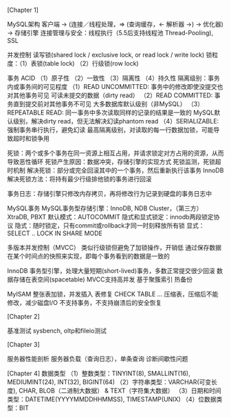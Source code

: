 [Chapter 1]

MySQL架构
客户端 -> (连接／线程处理，=> (查询缓存，<- 解析器 ->) -> 优化器) -> 存储引擎
连接管理与安全：线程执行（5.5后支持线程池 Thread-Pooling), SSL

并发控制
读写锁(shared lock / exclusive lock, or read lock / write lock)
锁粒度：（1）表锁(table lock) （2）行级锁(row lock)

事务
ACID （1）原子性 （2）一致性 （3）隔离性 （4）持久性
隔离级别：事务内或事务间的可见程度
（1）READ UNCOMMITTED:
	事务中的修改即使没提交也对其他事务可见
	可读未提交的数据（dirty read）
（2）READ COMMITTED:
	事务直到提交前对其他事务不可见
	大多数据库默认级别（非MySQL）
（3）REPEATABLE READ:
	同一事务中多次读取同样的记录的结果是一致的
	MySQL默认级别，解决dirty read，但无法解决幻读phantom read
（4）SERIALIZABLE:
	强制事务串行执行，避免幻读
	最高隔离级别，对读取的每一行数据加锁，可能导致超时和锁争用

死锁：两个或多个事务在同一资源上相互占用，并请求锁定对方占用的资源，从而导致恶性循环
死锁产生原因：数据冲突，存储引擎的实现方式
死锁监测，死锁超时机制
解决死锁：部分或完全回滚其中的一个事务，然后重新执行该事务
InnoDB解决死锁方法：将持有最少行级排他锁的事务进行回滚

事务日志：存储引擎只修改内存拷贝，再将修改行为记录到硬盘的事务日志中

MySQL事务
MySQL事务型存储引擎：InnoDB, NDB Cluster，（第三方）XtraDB, PBXT
默认模式：AUTOCOMMIT
隐式和显式锁定：innodb两段锁定协议
	隐式：随时锁定，只有commit或rollback才同一时刻释放所有锁
	显式：SELECT .. LOCK IN SHARE MODE

多版本并发控制（MVCC）
类似行级锁但避免了加锁操作，开销低
通过保存数据在某个时间点的快照来实现，即每个事务看到的数据是一致的

InnoDB
事务型引擎，处理大量短期(short-lived)事务，多数正常提交很少回滚
数据存储在表空间(spacetable)
MVCC支持高并发
基于聚簇索引
热备份

MyISAM
整张表加锁，并发插入
表修复 CHECK TABLE ...
压缩表，压缩后不能修改，减少磁盘I/O
不支持事务，不支持崩溃后的安全恢复


[Chapter 2]

基准测试
sysbench, oltp和fileio测试


[Chapter 3]

服务器性能剖析
服务器负载（查询日志），单条查询
诊断间歇性问题


[Chapter 4]
 数据类型
 （1）整数类型：TINYINT(8), SMALLINT(16), MEDIUMINT(24), INT(32), BIGINT(64)
 （2）字符串类型：VARCHAR(可变长度), CHAR, BLOB（二进制大数据） & TEXT（字符集大数据）
 （3）日期和时间类型：DATETIME(YYYYMMDDHHMMSS), TIMESTAMP(UNIX)
 （4）位数据类型：BIT
